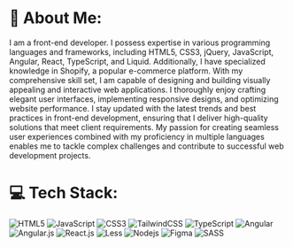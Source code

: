 # 💫 About Me:
I am a front-end developer. I possess expertise in various programming languages and frameworks, including HTML5, CSS3, jQuery, JavaScript, Angular, React, TypeScript, and Liquid. Additionally, I have specialized knowledge in Shopify, a popular e-commerce platform. With my comprehensive skill set, I am capable of designing and building visually appealing and interactive web applications. I thoroughly enjoy crafting elegant user interfaces, implementing responsive designs, and optimizing website performance. I stay updated with the latest trends and best practices in front-end development, ensuring that I deliver high-quality solutions that meet client requirements. My passion for creating seamless user experiences combined with my proficiency in multiple languages enables me to tackle complex challenges and contribute to successful web development projects.


# 💻 Tech Stack:
![HTML5](https://img.shields.io/badge/html5-%23E34F26.svg?style=for-the-badge&logo=html5&logoColor=white) ![JavaScript](https://img.shields.io/badge/javascript-%23323330.svg?style=for-the-badge&logo=javascript&logoColor=%23F7DF1E) ![CSS3](https://img.shields.io/badge/css3-%231572B6.svg?style=for-the-badge&logo=css3&logoColor=white) ![TailwindCSS](https://img.shields.io/badge/tailwindcss-%2338B2AC.svg?style=for-the-badge&logo=tailwind-css&logoColor=white) ![TypeScript](https://img.shields.io/badge/typescript-%23007ACC.svg?style=for-the-badge&logo=typescript&logoColor=white) ![Angular](https://img.shields.io/badge/angular-%23DD0031.svg?style=for-the-badge&logo=angular&logoColor=white) ![Angular.js](https://img.shields.io/badge/angular.js-%23E23237.svg?style=for-the-badge&logo=angularjs&logoColor=white) ![React.js]([https://img.shields.io/badge/angular.js-%23E23237.svg?style=for-the-badge&logo=angularjs&logoColor=white](https://img.shields.io/badge/-ReactJs-61DAFB?logo=react&logoColor=white&style=for-the-badge)) ![Less](https://img.shields.io/badge/less-2B4C80?style=for-the-badge&logo=less&logoColor=white) ![Nodejs](https://img.shields.io/badge/Node.js-339933?logo=Node.js&logoColor=white) 	![Figma](https://img.shields.io/badge/figma-%23F24E1E.svg?style=for-the-badge&logo=figma&logoColor=white) ![SASS](https://img.shields.io/badge/SASS-hotpink.svg?style=for-the-badge&logo=SASS&logoColor=white)

<!-- Proudly created with GPRM ( https://gprm.itsvg.in ) -->
